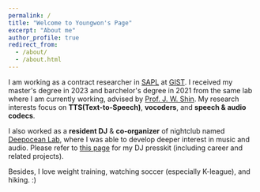```yaml
---
permalink: /
title: "Welcome to Youngwon's Page"
excerpt: "About me"
author_profile: true
redirect_from: 
  - /about/
  - /about.html
---
```


I am working as a contract researcher in [SAPL](https://sapl.gist.ac.kr/) at [GIST](https://www.gist.ac.kr/en/main.html). I received my master's degree in 2023 and barchelor's degree in 2021 from the same lab where I am currently working, advised by [Prof. J. W. Shin](https://sapl.gist.ac.kr/professor). My research interests focus on **TTS(Text-to-Speech)**, **vocoders**, and **speech & audio codecs**. 

I also worked as a **resident DJ** & **co-organizer** of nightclub named [Deepocean Lab](https://www.instagram.com/deepoceanlab_gwangju/?hl=en), where I was able to develop deeper interest in music and audio. Please refer to [this page](https://youngwonchoi.notion.site/ROWON-5d2ebd9bdb964d1a8c689370583659e8) for my DJ presskit (including career and related projects).

Besides, I love weight training, watching soccer (especially K-league), and hiking. :)